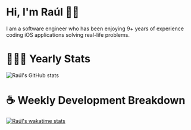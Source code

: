 # Hi, I'm Raúl 👋🏻

I am a software engineer who has been enjoying 9+ years of experience coding iOS applications solving real-life problems.

# 👨🏻‍💻 Yearly Stats
![Raúl's GitHub stats](https://github-readme-stats.vercel.app/api?username=rpairo&show_icons=true&count_private=true&hide=stars&v=5)

# ☕️ Weekly Development Breakdown
[![Raúl's wakatime stats](https://github-readme-stats.vercel.app/api/wakatime?username=rpairo)](https://github.com/anuraghazra/github-readme-stats)
